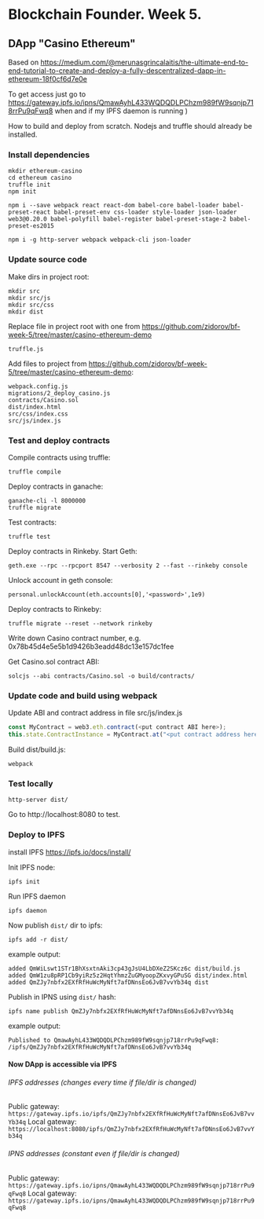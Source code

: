 # Blockchain Founder. Week 5.
## DApp "Casino Ethereum"
Based on https://medium.com/@merunasgrincalaitis/the-ultimate-end-to-end-tutorial-to-create-and-deploy-a-fully-descentralized-dapp-in-ethereum-18f0cf6d7e0e

To get access just go to
https://gateway.ipfs.io/ipns/QmawAyhL433WQDQDLPChzm989fW9sqnjp718rrPu9qFwq8
when and if my IPFS daemon is running )

How to build and deploy from scratch.
Nodejs and truffle should already be installed.
### Install dependencies
```console
mkdir ethereum-casino
cd ethereum casino
truffle init
npm init

npm i --save webpack react react-dom babel-core babel-loader babel-preset-react babel-preset-env css-loader style-loader json-loader web3@0.20.0 babel-polyfill babel-register babel-preset-stage-2 babel-preset-es2015

npm i -g http-server webpack webpack-cli json-loader 
```
### Update source code
Make dirs in project root:
```console
mkdir src
mkdir src/js
mkdir src/css
mkdir dist
```
Replace file in project root with one from https://github.com/zidorov/bf-week-5/tree/master/casino-ethereum-demo
```
truffle.js
```

Add files to project from https://github.com/zidorov/bf-week-5/tree/master/casino-ethereum-demo:
```
webpack.config.js
migrations/2_deploy_casino.js
contracts/Casino.sol
dist/index.html
src/css/index.css
src/js/index.js
```
### Test and deploy contracts
Compile contracts using truffle:
```console
truffle compile
```
Deploy contracts in ganache:
```
ganache-cli -l 8000000
truffle migrate
```
Test contracts:
```
truffle test
```
Deploy contracts in Rinkeby.
Start Geth:
```
geth.exe --rpc --rpcport 8547 --verbosity 2 --fast --rinkeby console
```
Unlock account in geth console:
```
personal.unlockAccount(eth.accounts[0],'<password>',1e9)
```
Deploy contracts to Rinkeby:
```
truffle migrate --reset --network rinkeby
```
Write down Casino contract number, e.g. 0x78b45d4e5e5b1d9426b3eadd48dc13e157dc1fee

Get Casino.sol contract ABI:
```
solcjs --abi contracts/Casino.sol -o build/contracts/
```
### Update code and build using webpack
Update ABI and contract address in file src/js/index.js
```js
const MyContract = web3.eth.contract(<put contract ABI here>);
this.state.ContractInstance = MyContract.at("<put contract address here>")
```
Build dist/build.js:
```
webpack
```
### Test locally
```
http-server dist/
```
Go to http://localhost:8080 to test.

### Deploy to IPFS
install IPFS https://ipfs.io/docs/install/

Init IPFS node:
```
ipfs init
```
Run IPFS daemon
```
ipfs daemon
```

Now publish ```dist/``` dir to ipfs:
```
ipfs add -r dist/
```
example output:
```
added QmWiLswt1STr1BhXsxtnAki3cp43gJsU4LbDXeZ2SKcz6c dist/build.js
added QmW1zu8pRP1Cb9yiRz5z2HqtYhmzZuGMyoopZKxvyGPuSG dist/index.html
added QmZJy7nbfx2EXfRfHuWcMyNft7afDNnsEo6JvB7vvYb34q dist
```
Publish in IPNS using ```dist/``` hash:
```
ipfs name publish QmZJy7nbfx2EXfRfHuWcMyNft7afDNnsEo6JvB7vvYb34q
```
example output:
```
Published to QmawAyhL433WQDQDLPChzm989fW9sqnjp718rrPu9qFwq8: /ipfs/QmZJy7nbfx2EXfRfHuWcMyNft7afDNnsEo6JvB7vvYb34q
```
#### Now DApp is accessible via IPFS
###### IPFS addresses (changes every time if file/dir is changed)
Public gateway:
```https://gateway.ipfs.io/ipfs/QmZJy7nbfx2EXfRfHuWcMyNft7afDNnsEo6JvB7vvYb34q```
Local gateway:
```https://localhost:8080/ipfs/QmZJy7nbfx2EXfRfHuWcMyNft7afDNnsEo6JvB7vvYb34q```
###### IPNS addresses (constant even if file/dir is changed)
Public gateway:
```https://gateway.ipfs.io/ipns/QmawAyhL433WQDQDLPChzm989fW9sqnjp718rrPu9qFwq8```
Local gateway:
```https://gateway.ipfs.io/ipns/QmawAyhL433WQDQDLPChzm989fW9sqnjp718rrPu9qFwq8```


